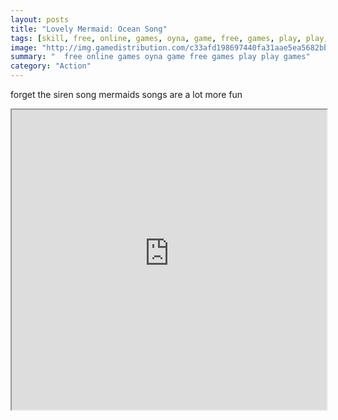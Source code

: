```yaml
---
layout: posts
title: "Lovely Mermaid: Ocean Song"
tags: [skill, free, online, games, oyna, game, free, games, play, play, games]
image: "http://img.gamedistribution.com/c33afd198697440fa31aae5ea5682bb3.jpg"
summary: "  free online games oyna game free games play play games"
category: "Action"
---
```


forget the siren song mermaids songs are a lot more fun

<iframe width="100%" height="480px;" src="http://flash.gamedistribution.com?game=c33afd198697440fa31aae5ea5682bb3"></iframe>